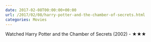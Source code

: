 ```yaml
---
date: 2017-02-08T00:00:00+00:00
url: /2017/02/08/harry-potter-and-the-chamber-of-secrets.html
categories: Movies
---
```

Watched Harry Potter and the Chamber of Secrets (2002) - ★★★




